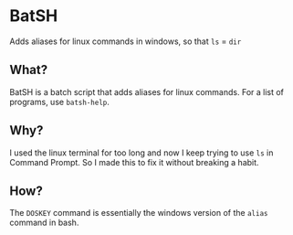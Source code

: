# BatSH
Adds aliases for linux commands in windows, so that ```ls``` = ```dir```
## What?
BatSH is a batch script that adds aliases for linux commands. For a list of programs, use ```batsh-help```.
## Why?
I used the linux terminal for too long and now I keep trying to use ```ls``` in Command Prompt. So I made this to fix it without breaking a habit.
## How?
The ```DOSKEY``` command is essentially the windows version of the ```alias``` command in bash.
